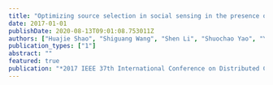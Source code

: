 ```yaml
---
title: "Optimizing source selection in social sensing in the presence of influence graphs"
date: 2017-01-01
publishDate: 2020-08-13T09:01:08.753011Z
authors: ["Huajie Shao", "Shiguang Wang", "Shen Li", "Shuochao Yao", "Yiran Zhao", "Tanvir Amin", "Tarek Abdelzaher", "Lance Kaplan"]
publication_types: ["1"]
abstract: ""
featured: true
publication: "*2017 IEEE 37th International Conference on Distributed Computing Systems (ICDCS)*"
---
```


